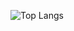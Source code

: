 ![Top Langs](https://github-readme-stats.vercel.app/api/top-langs/?username=Echo24h&layout=compact&&hide_border=true&langs_count=9&hide=Objective-C,Roff,Hack&hide_title=true&theme=tokyonight)
